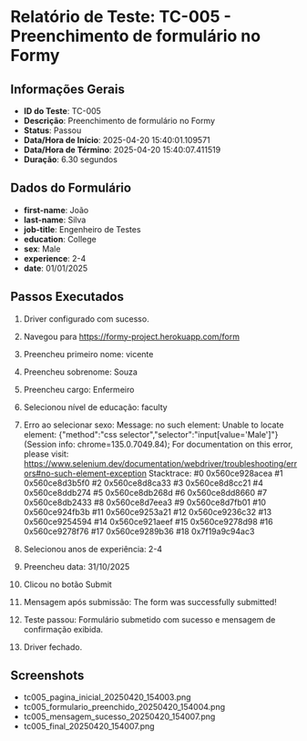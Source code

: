 # Relatório de Teste: TC-005 - Preenchimento de formulário no Formy

## Informações Gerais
- **ID do Teste**: TC-005
- **Descrição**: Preenchimento de formulário no Formy
- **Status**: Passou
- **Data/Hora de Início**: 2025-04-20 15:40:01.109571
- **Data/Hora de Término**: 2025-04-20 15:40:07.411519
- **Duração**: 6.30 segundos

## Dados do Formulário
- **first-name**: João
- **last-name**: Silva
- **job-title**: Engenheiro de Testes
- **education**: College
- **sex**: Male
- **experience**: 2-4
- **date**: 01/01/2025

## Passos Executados
1. Driver configurado com sucesso.
2. Navegou para https://formy-project.herokuapp.com/form
3. Preencheu primeiro nome: vicente 
4. Preencheu sobrenome: Souza
5. Preencheu cargo: Enfermeiro
6. Selecionou nível de educação: faculty
7. Erro ao selecionar sexo: Message: no such element: Unable to locate element: {"method":"css selector","selector":"input[value='Male']"}
  (Session info: chrome=135.0.7049.84); For documentation on this error, please visit: https://www.selenium.dev/documentation/webdriver/troubleshooting/errors#no-such-element-exception
Stacktrace:
#0 0x560ce928acea <unknown>
#1 0x560ce8d3b5f0 <unknown>
#2 0x560ce8d8ca33 <unknown>
#3 0x560ce8d8cc21 <unknown>
#4 0x560ce8ddb274 <unknown>
#5 0x560ce8db268d <unknown>
#6 0x560ce8dd8660 <unknown>
#7 0x560ce8db2433 <unknown>
#8 0x560ce8d7eea3 <unknown>
#9 0x560ce8d7fb01 <unknown>
#10 0x560ce924fb3b <unknown>
#11 0x560ce9253a21 <unknown>
#12 0x560ce9236c32 <unknown>
#13 0x560ce9254594 <unknown>
#14 0x560ce921aeef <unknown>
#15 0x560ce9278d98 <unknown>
#16 0x560ce9278f76 <unknown>
#17 0x560ce9289b36 <unknown>
#18 0x7f19a9c94ac3 <unknown>

8. Selecionou anos de experiência: 2-4
9. Preencheu data: 31/10/2025
10. Clicou no botão Submit
11. Mensagem após submissão: The form was successfully submitted!
12. Teste passou: Formulário submetido com sucesso e mensagem de confirmação exibida.
13. Driver fechado.

## Screenshots
- tc005_pagina_inicial_20250420_154003.png
- tc005_formulario_preenchido_20250420_154004.png
- tc005_mensagem_sucesso_20250420_154007.png
- tc005_final_20250420_154007.png
